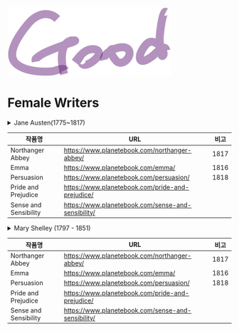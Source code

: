 ![Good Sign](https://raw.githubusercontent.com/inoxgit/img/1833c2bb99cd4ac387ccab4acc2ca1634dc0feec/good.svg)


# Female Writers


<details>
    <summary>Jane Austen(1775~1817)</summary>
    <p> 잉글랜드의 소설가. 서양 문학사에서 매우 영향력 있고 중요한 작가 중 한 사람으로 평가받는다. 주로 당대 영국 중상류층 젠트리의 생활을 펜에 담았다.</p>
</details>

| 작품명 | URL | 비고 | 
|--|--|--| 
| Northanger Abbey | https://www.planetebook.com/northanger-abbey/|  1817 |
| Emma | https://www.planetebook.com/emma/| 1816 |
| Persuasion |  https://www.planetebook.com/persuasion/   | 1818  | 
| Pride and Prejudice | https://www.planetebook.com/pride-and-prejudice/|    | 
| Sense and Sensibility | https://www.planetebook.com/sense-and-sensibility/|    | 


<details>
    <summary>Mary Shelley (1797 - 1851)</summary>
    <p>세계 최초의 SF 소설가.[2] 잉글랜드 출신으로, 아버지는 최초의 무정부주의자로 꼽히는 윌리엄 고드윈, 어머니는 최초의 페미니스트이자 <여성의 권리 옹호> 의 저자인 메리 울스턴크래프트이다. 이 두 사람 사이에서 차녀로 태어났다. 남편은 영국을 대표하는 낭만주의 시인 퍼시 비시 셸리이며 네 명의 자식을 두었다.</p>
 
</details>

| 작품명 | URL | 비고 | 
|--|--|--| 
| Northanger Abbey | https://www.planetebook.com/northanger-abbey/|  1817 |
| Emma | https://www.planetebook.com/emma/| 1816 |
| Persuasion |  https://www.planetebook.com/persuasion/   | 1818  | 
| Pride and Prejudice | https://www.planetebook.com/pride-and-prejudice/|    | 
| Sense and Sensibility | https://www.planetebook.com/sense-and-sensibility/|    | 
